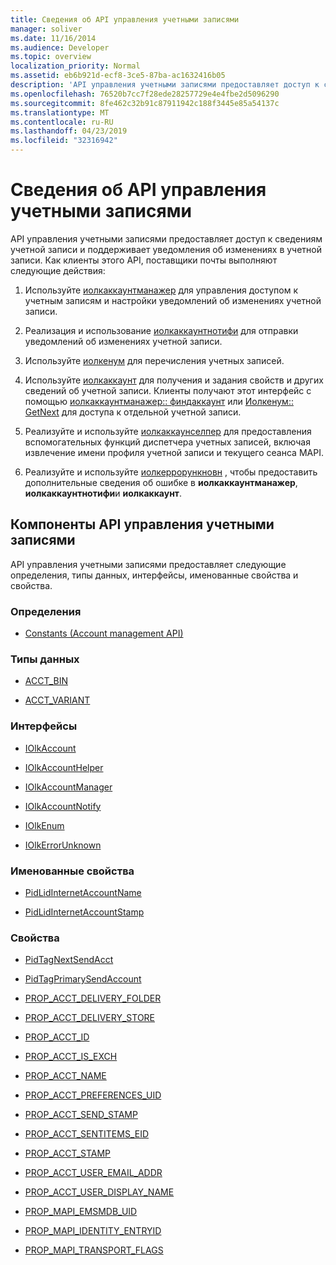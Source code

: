 ```yaml
---
title: Сведения об API управления учетными записями
manager: soliver
ms.date: 11/16/2014
ms.audience: Developer
ms.topic: overview
localization_priority: Normal
ms.assetid: eb6b921d-ecf8-3ce5-87ba-ac1632416b05
description: 'API управления учетными записями предоставляет доступ к сведениям учетной записи и поддерживает уведомления об изменениях в учетной записи. Как клиенты этого API, поставщики почты выполняют следующие действия:'
ms.openlocfilehash: 76520b7cc7f28ede28257729e4e4fbe2d5096290
ms.sourcegitcommit: 8fe462c32b91c87911942c188f3445e85a54137c
ms.translationtype: MT
ms.contentlocale: ru-RU
ms.lasthandoff: 04/23/2019
ms.locfileid: "32316942"
---
```

# <a name="about-the-account-management-api"></a>Сведения об API управления учетными записями

API управления учетными записями предоставляет доступ к сведениям учетной записи и поддерживает уведомления об изменениях в учетной записи. Как клиенты этого API, поставщики почты выполняют следующие действия:
  
1. Используйте [иолкаккаунтманажер](iolkaccountmanager.md) для управления доступом к учетным записям и настройки уведомлений об изменениях учетной записи. 
    
2. Реализация и использование [иолкаккаунтнотифи](iolkaccountnotify.md) для отправки уведомлений об изменениях учетной записи. 
    
3. Используйте [иолкенум](iolkenum.md) для перечисления учетных записей. 
    
4. Используйте [иолкаккаунт](iolkaccount.md) для получения и задания свойств и других сведений об учетной записи. Клиенты получают этот интерфейс с помощью [иолкаккаунтманажер:: финдаккаунт](iolkaccountmanager-findaccount.md) или [Иолкенум:: GetNext](iolkenum-getnext.md) для доступа к отдельной учетной записи. 
    
5. Реализуйте и используйте [иолкаккаунселпер](iolkaccounthelper.md) для предоставления вспомогательных функций диспетчера учетных записей, включая извлечение имени профиля учетной записи и текущего сеанса MAPI. 
    
6. Реализуйте и используйте [иолкеррорункновн](iolkerrorunknown.md) , чтобы предоставить дополнительные сведения об ошибке в **иолкаккаунтманажер**, **иолкаккаунтнотифи**и **иолкаккаунт**. 

##  <a name="account-management-api-components"></a>Компоненты API управления учетными записями

API управления учетными записями предоставляет следующие определения, типы данных, интерфейсы, именованные свойства и свойства.
  
### <a name="definitions"></a>Определения
  
- [Constants (Account management API)](constants-account-management-api.md)
    
### <a name="data-types"></a>Типы данных
  
- [ACCT_BIN](acct_bin.md)
    
- [ACCT_VARIANT](acct_variant.md)
    
### <a name="interfaces"></a>Интерфейсы
  
- [IOlkAccount](iolkaccount.md)
    
- [IOlkAccountHelper](iolkaccounthelper.md)
    
- [IOlkAccountManager](iolkaccountmanager.md)
    
- [IOlkAccountNotify](iolkaccountnotify.md)
    
- [IOlkEnum](iolkenum.md)
    
- [IOlkErrorUnknown](iolkerrorunknown.md)
    
### <a name="named-properties"></a>Именованные свойства
  
- [PidLidInternetAccountName](pidlidinternetaccountname.md)
    
- [PidLidInternetAccountStamp](pidlidinternetaccountstamp.md)
    
### <a name="properties"></a>Свойства
  
- [PidTagNextSendAcct](pidtagnextsendacct.md)
    
- [PidTagPrimarySendAccount](pidtagprimarysendaccount.md)
    
- [PROP_ACCT_DELIVERY_FOLDER](prop_acct_delivery_folder.md)
    
- [PROP_ACCT_DELIVERY_STORE](prop_acct_delivery_store.md)
    
- [PROP_ACCT_ID](prop_acct_id.md)
    
- [PROP_ACCT_IS_EXCH](prop_acct_is_exch.md)
    
- [PROP_ACCT_NAME](prop_acct_name.md)
    
- [PROP_ACCT_PREFERENCES_UID](prop_acct_preferences_uid.md)
    
- [PROP_ACCT_SEND_STAMP](prop_acct_send_stamp.md)
    
- [PROP_ACCT_SENTITEMS_EID](prop_acct_sentitems_eid.md)
    
- [PROP_ACCT_STAMP](prop_acct_stamp.md)
    
- [PROP_ACCT_USER_EMAIL_ADDR](prop_acct_user_email_addr.md)
    
- [PROP_ACCT_USER_DISPLAY_NAME](prop_acct_user_display_name.md)
    
- [PROP_MAPI_EMSMDB_UID](prop_mapi_emsmdb_uid.md)
    
- [PROP_MAPI_IDENTITY_ENTRYID](prop_mapi_identity_entryid.md)
    
- [PROP_MAPI_TRANSPORT_FLAGS](prop_mapi_transport_flags.md)
    

